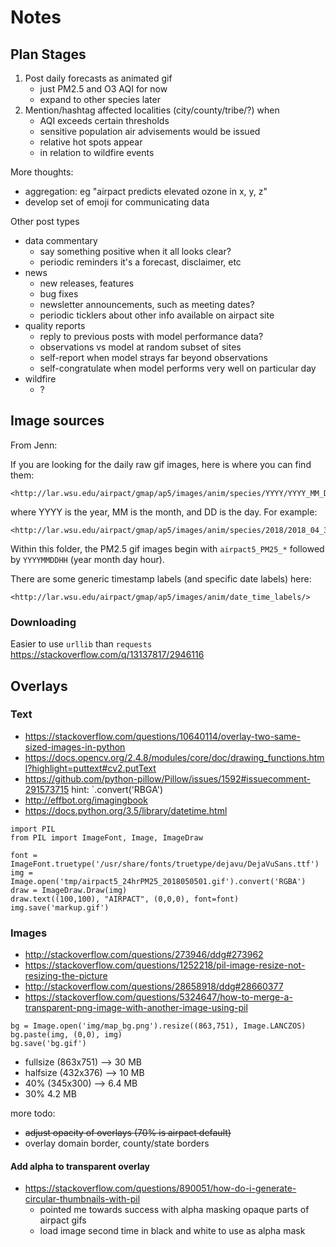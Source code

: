 # Notes

## Plan Stages

1. Post daily forecasts as animated gif
    * just PM2.5 and O3 AQI for now
    * expand to other species later
2. Mention/hashtag affected localities (city/county/tribe/?) when
    * AQI exceeds certain thresholds
    * sensitive population air advisements would be issued
    * relative hot spots appear
    * in relation to wildfire events

More thoughts:

* aggregation: eg "airpact predicts elevated ozone in x, y, z"
* develop set of emoji for communicating data

Other post types

* data commentary
    * say something positive when it all looks clear?
    * periodic reminders it's a forecast, disclaimer, etc
* news
    * new releases, features
    * bug fixes
    * newsletter announcements, such as meeting dates?
    * periodic ticklers about other info available on airpact site
* quality reports
    * reply to previous posts with model performance data?
    * observations vs model at random subset of sites
    * self-report when model strays far beyond observations
    * self-congratulate when model performs very well on particular day
* wildfire
    * ?



## Image sources

From Jenn:

If you are looking for the daily raw gif images, here is where you can find them:

    <http://lar.wsu.edu/airpact/gmap/ap5/images/anim/species/YYYY/YYYY_MM_DD>


where YYYY is the year, MM is the month, and DD is the day.  For example:

    <http://lar.wsu.edu/airpact/gmap/ap5/images/anim/species/2018/2018_04_30>


Within this folder, the PM2.5 gif images begin with `airpact5_PM25_*`
followed by `YYYYMMDDHH` (year month day hour).

There are some generic timestamp labels (and specific date labels) here:

    <http://lar.wsu.edu/airpact/gmap/ap5/images/anim/date_time_labels/>



### Downloading

Easier to use `urllib` than `requests` <https://stackoverflow.com/q/13137817/2946116>


## Overlays

### Text

* <https://stackoverflow.com/questions/10640114/overlay-two-same-sized-images-in-python>
* <https://docs.opencv.org/2.4.8/modules/core/doc/drawing_functions.html?highlight=puttext#cv2.putText>
* <https://github.com/python-pillow/Pillow/issues/1592#issuecomment-291573715> hint: `.convert('RBGA')
* <http://effbot.org/imagingbook>
* <https://docs.python.org/3.5/library/datetime.html>

```
import PIL
from PIL import ImageFont, Image, ImageDraw

font = ImageFont.truetype('/usr/share/fonts/truetype/dejavu/DejaVuSans.ttf')
img = Image.open('tmp/airpact5_24hrPM25_2018050501.gif').convert('RGBA')
draw = ImageDraw.Draw(img)
draw.text((100,100), "AIRPACT", (0,0,0), font=font)
img.save('markup.gif')
```

### Images

* <http://stackoverflow.com/questions/273946/ddg#273962>
* <https://stackoverflow.com/questions/1252218/pil-image-resize-not-resizing-the-picture>
* <http://stackoverflow.com/questions/28658918/ddg#28660377>
* <https://stackoverflow.com/questions/5324647/how-to-merge-a-transparent-png-image-with-another-image-using-pil>

```
bg = Image.open('img/map_bg.png').resize((863,751), Image.LANCZOS)
bg.paste(img, (0,0), img)
bg.save('bg.gif')
```

* fullsize (863x751) --> 30 MB
* halfsize (432x376) --> 10 MB
* 40%      (345x300) --> 6.4 MB
* 30%                    4.2 MB

more todo:

* ~~adjust opacity of overlays (70% is airpact default)~~
* overlay domain border, county/state borders


#### Add alpha to transparent overlay

* <https://stackoverflow.com/questions/890051/how-do-i-generate-circular-thumbnails-with-pil>
    * pointed me towards success with alpha masking opaque parts of airpact gifs
    * load image second time in black and white to use as alpha mask








